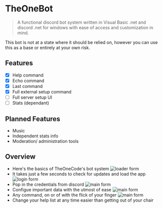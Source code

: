 # TheOneBot

> A functional discord bot system written in Visual Basic .net and discord .net for windows with ease of access and customization in mind.

This bot is not at a state where it should be relied on, however you can use this as a base or entirely at your own risk.
## Features
- [x] Help command
- [x] Echo command
- [x] Last command
- [x] Full external setup command
- [ ] Full server setup UI
- [ ] Stats (dependant)
## Planned Features
- Music
- Independent stats info
- Moderation/ administration tools
## Overview
- Here's the basics of TheOneCode's bot system
![loader form](https://theonetruecode.github.io/TheOneBot/images/splash.png "Automatic updates")
- It takes just a few seconds to check for updates and load the app
![login form](https://theonetruecode.github.io/TheOneBot/images/login.png "Login")
- Pop in the credentials from discord
![main form](https://theonetruecode.github.io/TheOneBot/images/general.png "General setup")
- Configue important data with the utmost of ease
![main form](https://theonetruecode.github.io/TheOneBot/images/commands.png "Command Toggles")
- Any command, on or of with the flick of your finger
![main form](https://theonetruecode.github.io/TheOneBot/images/help.png "Help list customizations on the fly")
- Change your help list at any time easier than getting out of your chair

